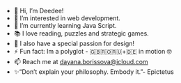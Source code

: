  - 👋 Hi, I’m Deedee!
- 👀 I’m interested in web development.
- 🌱 I’m currently learning Java Script.
- 📚 I love reading, puzzles and strategic games.
- 🎨 I also have a special passion for design!
- ⚡ Fun fact: Im a polyglot - 🇬🇧🇷🇴🇷🇺+🇩🇪 in motion 🤓
- 📫 Reach me at dayana.borissova@icloud.com
- ✨“Don’t explain your philosophy. Embody it.”- Epictetus


<!---
DayanaBorissova/DayanaBorissova is a ✨ special ✨ repository because its `README.md` (this file) appears on your GitHub profile.
You can click the Preview link to take a look at your changes.
--->






